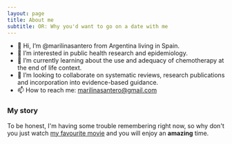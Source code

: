```yaml
---
layout: page
title: About me
subtitle: OR: Why you'd want to go on a date with me
---
```


- 👋 Hi, I’m @marilinasantero from Argentina living in Spain.
- 👀 I’m interested in public health research and epidemiology.
- 🌱 I’m currently learning about the use and adequacy of chemotherapy at the end of life context.
- 💞️ I’m looking to collaborate on systematic reviews, research publications and incorporation into evidence-based guidance.
- 📫 How to reach me: marilinasantero@gmail.com


### My story

To be honest, I'm having some trouble remembering right now, so why don't you just watch [my favourite movie](https://es.wikipedia.org/wiki/El_laberinto_del_fauno) and you will enjoy an **amazing** time.
